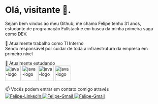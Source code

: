 <h1> Olá, visitante 👋. </h1>
<div>
  <p>Sejam bem vindos ao meu Github, me chamo Felipe tenho 31 anos, estudante de programação Fullstack e em busca da minha primeira vaga como DEV.</p>
  <p>🔭 Atualmente trabalho como TI Interno<br>Sendo responsável por cuidar de toda a infraestrutura da empresa em primeiro nível</p>
  <p>
    📖 Atualmente estudando
    <br>
    <img alt="java-logo" height="50" width="50" src="https://cdn.jsdelivr.net/gh/devicons/devicon@latest/icons/java/java-original-wordmark.svg" />
    <img alt="java-logo" height="50" width="50" src="https://cdn.jsdelivr.net/gh/devicons/devicon@latest/icons/html5/html5-plain-wordmark.svg" />
    <img alt="java-logo" height="50" width="50" src="https://cdn.jsdelivr.net/gh/devicons/devicon@latest/icons/css3/css3-plain-wordmark.svg" />
    <img alt="java-logo" height="50" width="50" src="https://cdn.jsdelivr.net/gh/devicons/devicon@latest/icons/javascript/javascript-plain.svg" />
  </p>
  <p>
    📫 Vocês podem entrar em contato comigo através
    <br>
    <a href="www.linkedin.com/in/felipe-alves-33818a104" target="_blank">
      <img alt="Felipe-LinkedIn" src="https://img.shields.io/badge/LinkedIn-blue?style=for-the-badge&logo=LinkedIn" />
    </a>
    <a href="mailto:felipelimalves.cabral@gmail.com" target="_blank">
      <img alt="Felipe-Gmail" src="https://img.shields.io/badge/Gmail-gray?style=for-the-badge&logo=Gmail" />
    </a>
    <a href="https://www.instagram.com/flimalves" target="_blank">
      <img alt="Felipe-Gmail" src="https://img.shields.io/badge/Instagram-gray?style=for-the-badge&logo=Instagram" />
    </a>
  </p>
</div>
<!--
**FelipeLAC/FelipeLAC** is a ✨ _special_ ✨ repository because its `README.md` (this file) appears on your GitHub profile.

Here are some ideas to get you started:

- 🔭 I’m currently working on ...
- 🌱 I’m currently learning ...
- 👯 I’m looking to collaborate on ...
- 🤔 I’m looking for help with ...
- 💬 Ask me about ...
- 📫 How to reach me: ...
- 😄 Pronouns: ...
- ⚡ Fun fact: ...
-->
